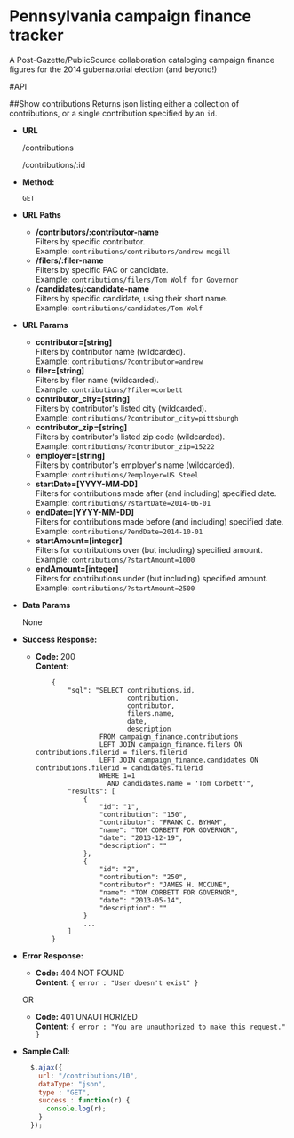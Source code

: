 Pennsylvania campaign finance tracker
========

A Post-Gazette/PublicSource collaboration cataloging campaign finance figures for the 2014 gubernatorial election (and beyond!) 

#API

##Show contributions
  Returns json listing either a collection of contributions, or a single contribution specified by an `id`. 

* **URL**

  /contributions

  /contributions/:id

* **Method:**

  `GET`

* **URL Paths**
    
    * **/contributors/:contributor-name<br />**
    Filters by specific contributor.<br />
       Example: `contributions/contributors/andrew mcgill`
    * **/filers/:filer-name** <br />
    Filters by specific PAC or candidate.<br />
       Example: `contributions/filers/Tom Wolf for Governor`
    * **/candidates/:candidate-name** <br />
    Filters by specific candidate, using their short name.<br />
       Example: `contributions/candidates/Tom Wolf`

*  **URL Params**

    * **contributor=[string]<br />**
    Filters by contributor name (wildcarded).<br />
       Example: `contributions/?contributor=andrew`
    * **filer=[string]<br />**
    Filters by filer name (wildcarded).<br />
       Example: `contributions/?filer=corbett`
    * **contributor_city=[string]<br />**
    Filters by contributor's listed city (wildcarded).<br />
       Example: `contributions/?contributor_city=pittsburgh`
    * **contributor_zip=[string]<br />**
    Filters by contributor's listed zip code (wildcarded).<br />
       Example: `contributions/?contributor_zip=15222`
    * **employer=[string]<br />**
    Filters by contributor's employer's name (wildcarded).<br />
       Example: `contributions/?employer=US Steel`
    * **startDate=[YYYY-MM-DD]<br />**
    Filters for contributions made after (and including) specified date.<br />
       Example: `contributions/?startDate=2014-06-01`
    * **endDate=[YYYY-MM-DD]<br />**
    Filters for contributions made before (and including) specified date.<br />
       Example: `contributions/?endDate=2014-10-01`
    * **startAmount=[integer]<br />**
    Filters for contributions over (but including) specified amount.<br />
       Example: `contributions/?startAmount=1000`
    * **endAmount=[integer]<br />**
    Filters for contributions under (but including) specified amount.<br />
       Example: `contributions/?startAmount=2500`

* **Data Params**

    None

* **Success Response:**

  * **Code:** 200 <br />
    **Content:** 
            
            {
                "sql": "SELECT contributions.id, 
                               contribution, 
                               contributor, 
                               filers.name, 
                               date, 
                               description 
                        FROM campaign_finance.contributions 
                        LEFT JOIN campaign_finance.filers ON contributions.filerid = filers.filerid 
                        LEFT JOIN campaign_finance.candidates ON contributions.filerid = candidates.filerid 
                        WHERE 1=1 
                          AND candidates.name = 'Tom Corbett'",
                "results": [
                    {
                        "id": "1",
                        "contribution": "150",
                        "contributor": "FRANK C. BYHAM",
                        "name": "TOM CORBETT FOR GOVERNOR",
                        "date": "2013-12-19",
                        "description": ""
                    },
                    {
                        "id": "2",
                        "contribution": "250",
                        "contributor": "JAMES H. MCCUNE",
                        "name": "TOM CORBETT FOR GOVERNOR",
                        "date": "2013-05-14",
                        "description": ""
                    }
                    ...
                ]
            } 
 
* **Error Response:**

  * **Code:** 404 NOT FOUND <br />
    **Content:** `{ error : "User doesn't exist" }`

  OR

  * **Code:** 401 UNAUTHORIZED <br />
    **Content:** `{ error : "You are unauthorized to make this request." }`

* **Sample Call:**

  ```javascript
    $.ajax({
      url: "/contributions/10",
      dataType: "json",
      type : "GET",
      success : function(r) {
        console.log(r);
      }
    });
  ```